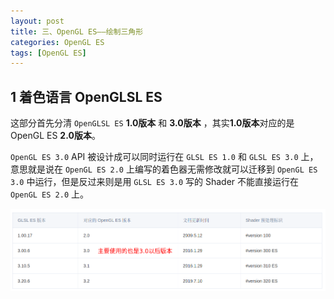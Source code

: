 ```yaml
---
layout: post
title: 三、OpenGL ES——绘制三角形
categories: OpenGL ES
tags: [OpenGL ES]
---
```


## 1 着色语言 OpenGLSL ES

这部分首先分清 `OpenGLSL ES` **1.0版本** 和 **3.0版本** ，其实**1.0版本**对应的是OpenGL ES **2.0版本**。

`OpenGL ES 3.0` API 被设计成可以同时运行在 `GLSL ES 1.0` 和 `GLSL ES 3.0` 上，意思就是说在 `OpenGL ES 2.0` 上编写的着色器无需修改就可以迁移到 `OpenGL ES 3.0` 中运行，但是反过来则是用 `GLSL ES 3.0` 写的 Shader 不能直接运行在 `OpenGL ES 2.0` 上。

![alt text](/assets/OpenGLES/2024050901/image-1.png)